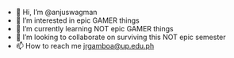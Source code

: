 - 👋 Hi, I’m @anjuswagman
- 👀 I’m interested in epic GAMER things
- 🌱 I’m currently learning NOT epic GAMER things
- 💞️ I’m looking to collaborate on surviving this NOT epic semester
- 📫 How to reach me jrgamboa@up.edu.ph

<!---
anjuswagman/anjuswagman is a ✨ special ✨ repository because its `README.md` (this file) appears on your GitHub profile.
You can click the Preview link to take a look at your changes.
--->
